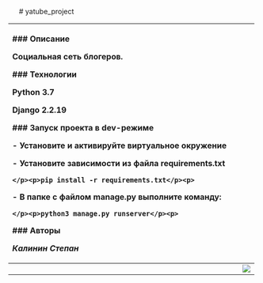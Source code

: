 `   `# yatube\_project

|<p>### Описание</p><p>Социальная сеть блогеров.</p><p>### **Технологии**</p><p>Python 3.7</p><p>Django 2.2.19</p><p>### Запуск проекта в dev-режиме</p><p>- Установите и активируйте виртуальное окружение</p><p>- Установите зависимости из файла requirements.txt</p><p>```</p><p>pip install -r requirements.txt</p><p>``` </p><p>- В папке с файлом manage.py выполните команду:</p><p>```</p><p>python3 manage.py runserver</p><p>```</p><p>### Авторы</p><p>*Калинин Степан*</p>|||
| :- | :- | :- |
|||![](Aspose.Words.b380ea2e-4cd6-47cb-8fb6-bf5ce433751d.001.png)|

